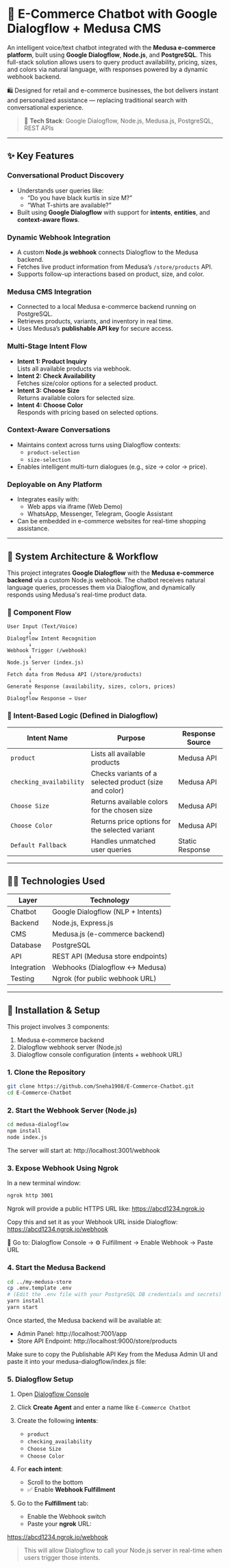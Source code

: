 # 🤖 E-Commerce Chatbot with Google Dialogflow + Medusa CMS

An intelligent voice/text chatbot integrated with the **Medusa e-commerce platform**, built using **Google Dialogflow**, **Node.js**, and **PostgreSQL**. This full-stack solution allows users to query product availability, pricing, sizes, and colors via natural language, with responses powered by a dynamic webhook backend.

🛍️ Designed for retail and e-commerce businesses, the bot delivers instant and personalized assistance — replacing traditional search with conversational experience.
> 🧠 **Tech Stack**: Google Dialogflow, Node.js, Medusa.js, PostgreSQL, REST APIs

---

## ✨ Key Features

###  Conversational Product Discovery
- Understands user queries like:
  - “Do you have black kurtis in size M?”
  - “What T-shirts are available?”
- Built using **Google Dialogflow** with support for **intents**, **entities**, and **context-aware flows**.

###  Dynamic Webhook Integration
- A custom **Node.js webhook** connects Dialogflow to the Medusa backend.
- Fetches live product information from Medusa’s `/store/products` API.
- Supports follow-up interactions based on product, size, and color.

###  Medusa CMS Integration
- Connected to a local Medusa e-commerce backend running on PostgreSQL.
- Retrieves products, variants, and inventory in real time.
- Uses Medusa’s **publishable API key** for secure access.

###  Multi-Stage Intent Flow
- **Intent 1: Product Inquiry**  
  Lists all available products via webhook.
- **Intent 2: Check Availability**  
  Fetches size/color options for a selected product.
- **Intent 3: Choose Size**  
  Returns available colors for selected size.
- **Intent 4: Choose Color**  
  Responds with pricing based on selected options.

###  Context-Aware Conversations
- Maintains context across turns using Dialogflow contexts:
  - `product-selection`
  - `size-selection`
- Enables intelligent multi-turn dialogues (e.g., size → color → price).

###  Deployable on Any Platform
- Integrates easily with:
  - Web apps via iframe (Web Demo)
  - WhatsApp, Messenger, Telegram, Google Assistant
- Can be embedded in e-commerce websites for real-time shopping assistance.

---

## 🧩 System Architecture & Workflow

This project integrates **Google Dialogflow** with the **Medusa e-commerce backend** via a custom Node.js webhook. The chatbot receives natural language queries, processes them via Dialogflow, and dynamically responds using Medusa's real-time product data.


### 🔄 Component Flow

```plaintext
User Input (Text/Voice)
       ↓
Dialogflow Intent Recognition
       ↓
Webhook Trigger (/webhook)
       ↓
Node.js Server (index.js)
       ↓
Fetch data from Medusa API (/store/products)
       ↓
Generate Response (availability, sizes, colors, prices)
       ↓
Dialogflow Response → User
```
### 🧠 Intent-Based Logic (Defined in Dialogflow)

| **Intent Name**         | **Purpose**                                               | **Response Source** |
|-------------------------|------------------------------------------------------------|----------------------|
| `product`               | Lists all available products                               | Medusa API           |
| `checking_availability`| Checks variants of a selected product (size and color)     | Medusa API           |
| `Choose Size`           | Returns available colors for the chosen size              | Medusa API           |
| `Choose Color`          | Returns price options for the selected variant            | Medusa API           |
| `Default Fallback`      | Handles unmatched user queries                             | Static Response      |

---
## 🧑‍💻 Technologies Used

| Layer       | Technology                            |
|-------------|----------------------------------------|
| Chatbot     | Google Dialogflow (NLP + Intents)      |
| Backend     | Node.js, Express.js                    |
| CMS         | Medusa.js (e-commerce backend)         |
| Database    | PostgreSQL                             |
| API         | REST API (Medusa store endpoints)      |
| Integration | Webhooks (Dialogflow ↔ Medusa)         |
| Testing     | Ngrok (for public webhook URL)         |

---

## 🔧 Installation & Setup

This project involves 3 components:

1. Medusa e-commerce backend  
2. Dialogflow webhook server (Node.js)  
3. Dialogflow console configuration (intents + webhook URL)

###  1. Clone the Repository

```bash
git clone https://github.com/Sneha1908/E-Commerce-Chatbot.git
cd E-Commerce-Chatbot
```
###  2. Start the Webhook Server (Node.js)

```bash
cd medusa-dialogflow
npm install
node index.js
```
The server will start at:
http://localhost:3001/webhook

###  3. Expose Webhook Using Ngrok

In a new terminal window:

```bash
ngrok http 3001
```
Ngrok will provide a public HTTPS URL like:
https://abcd1234.ngrok.io

Copy this and set it as your Webhook URL inside Dialogflow:
https://abcd1234.ngrok.io/webhook

📌 Go to: Dialogflow Console → ⚙️ Fulfillment → Enable Webhook → Paste URL

###  4. Start the Medusa Backend

```bash
cd ../my-medusa-store
cp .env.template .env
# (Edit the .env file with your PostgreSQL DB credentials and secrets)
yarn install
yarn start
```
Once started, the Medusa backend will be available at:

- Admin Panel: http://localhost:7001/app
- Store API Endpoint: http://localhost:9000/store/products

Make sure to copy the Publishable API Key from the Medusa Admin UI and paste it into your medusa-dialogflow/index.js file:


###  5. Dialogflow Setup

1. Open [Dialogflow Console](https://dialogflow.cloud.google.com)
2. Click **Create Agent** and enter a name like `E-Commerce Chatbot`
3. Create the following **intents**:
   - `product`
   - `checking_availability`
   - `Choose Size`
   - `Choose Color`

4. For **each intent**:
   - Scroll to the bottom
   - ✅ Enable **Webhook Fulfillment**

5. Go to the **Fulfillment** tab:
   - Enable the Webhook switch
   - Paste your **ngrok** URL:

https://abcd1234.ngrok.io/webhook

>  This will allow Dialogflow to call your Node.js server in real-time when users trigger those intents.
